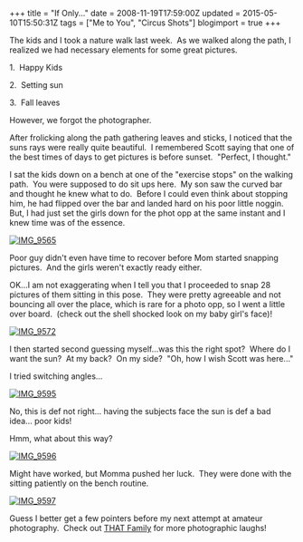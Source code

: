 +++
title = "If Only..."
date = 2008-11-19T17:59:00Z
updated = 2015-05-10T15:50:31Z
tags = ["Me to You", "Circus Shots"]
blogimport = true 
+++

The kids and I took a nature walk last week.  As we walked along the path, I realized we had necessary elements for some great pictures.  

1.  Happy Kids  

2.  Setting sun  

3.  Fall leaves  

However, we forgot the photographer.  

After frolicking along the path gathering leaves and sticks, I noticed that the suns rays were really quite beautiful.  I remembered Scott saying that one of the best times of days to get pictures is before sunset.  "Perfect, I thought."  

I sat the kids down on a bench at one of the "exercise stops" on the walking path.  You were supposed to do sit ups here.  My son saw the curved bar and thought he knew what to do.  Before I could even think about stopping him, he had flipped over the bar and landed hard on his poor little noggin.  But, I had just set the girls down for the phot opp at the same instant and I knew time was of the essence.  

[![IMG_9565](https://latc.s3.amazonaws.com/wp-content/uploads/2008/11/img-9565-thumb.jpg)](https://latc.s3.amazonaws.com/wp-content/uploads/2008/11/img-9565.jpg)

Poor guy didn't even have time to recover before Mom started snapping pictures.  And the girls weren't exactly ready either.  

OK...I am not exaggerating when I tell you that I proceeded to snap 28 pictures of them sitting in this pose.  They were pretty agreeable and not bouncing all over the place, which is rare for a photo opp, so I went a little over board.  (check out the shell shocked look on my baby girl's face)!

[![IMG_9572](https://latc.s3.amazonaws.com/wp-content/uploads/2008/11/img-9572-thumb.jpg)](https://latc.s3.amazonaws.com/wp-content/uploads/2008/11/img-9572.jpg)

I then started second guessing myself...was this the right spot?  Where do I want the sun?  At my back?  On my side?  "Oh, how I wish Scott was here..."  

I tried switching angles...  

[![IMG_9595](https://latc.s3.amazonaws.com/wp-content/uploads/2008/11/img-9595-thumb.jpg)](https://latc.s3.amazonaws.com/wp-content/uploads/2008/11/img-9595.jpg)

No, this is def not right... having the subjects face the sun is def a bad idea... poor kids!  

Hmm, what about this way?  

[![IMG_9596](https://latc.s3.amazonaws.com/wp-content/uploads/2008/11/img-9596-thumb.jpg)](https://latc.s3.amazonaws.com/wp-content/uploads/2008/11/img-9596.jpg)

Might have worked, but Momma pushed her luck.  They were done with the sitting patiently on the bench routine.  

[![IMG_9597](https://latc.s3.amazonaws.com/wp-content/uploads/2008/11/img-9597-thumb.jpg)](https://latc.s3.amazonaws.com/wp-content/uploads/2008/11/img-9597.jpg)

Guess I better get a few pointers before my next attempt at amateur photography.  Check out [THAT Family](http://www.wearethatfamily.com) for more photographic laughs!

